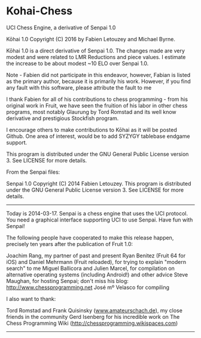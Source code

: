 # Kohai-Chess
UCI Chess Engine, a derivative of Senpai 1.0 

Kōhai 1.0 Copyright (C) 2016 by Fabien Letouzey and Michael Byrne.

Kōhai 1.0 is a direct derivative of Senpai 1.0.  The changes made are very modest and were related to LMR Reductions and piece values.  I estimate the increase to be about modest ~10 ELO over Senpai 1.0.  

Note - Fabien did not participate in this endeavor, however, Fabian is listed as the primary author, because it is primarily his work.  However, if you find any fault with this software, please attribute the fault to me

I thank Fabien for all of his contributions to chess programming - from his original work in Fruit, we have seen the fruition of his labor in other chess programs, most notably Glaurung by Tord Romstad and its well know derivative and prestigious Stockfish program.

I encourage others to make contributions to Kōhai as it will be posted Github.  One area of interest, would be to add SYZYGY tablebase endgame support. 

This program is distributed under the GNU General Public License version 3.
See LICENSE for more details.

From the Senpai files:

Senpai 1.0 Copyright (C) 2014 Fabien Letouzey.
This program is distributed under the GNU General Public License version 3.
See LICENSE for more details.

---

Today is 2014-03-17.
Senpai is a chess engine that uses the UCI protocol.
You need a graphical interface supporting UCI to use Senpai.
Have fun with Senpai!

The following people have cooperated to make this release happen, precisely ten years after the publication of Fruit 1.0:

Joachim Rang, my partner of past and present
Ryan Benitez (Fruit 64 for iOS) and Daniel Mehrmann (Fruit reloaded), for trying to explain "modern search" to me
Miguel Ballicora and Julien Marcel, for compilation on alternative operating systems (including Android!) and other advice
Steve Maughan, for hosting Senpai; don't miss his blog: http://www.chessprogramming.net
José mº Velasco for compiling

I also want to thank:

Tord Romstad and Frank Quisinsky (www.amateurschach.de), my close friends in the community
Gerd Isenberg for his incredible work on The Chess Programming Wiki (http://chessprogramming.wikispaces.com)

---

